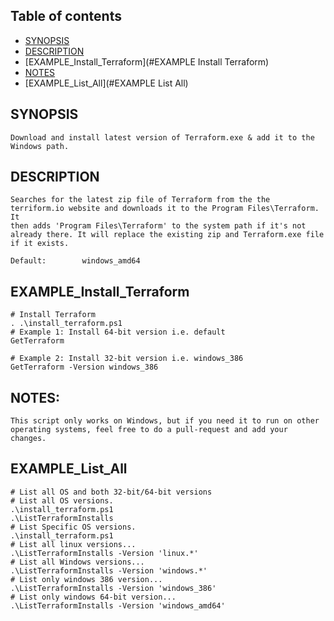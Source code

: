## Table of contents
* [SYNOPSIS](#SYNOPSIS)
* [DESCRIPTION](#DESCRIPTION)
* [EXAMPLE_Install_Terraform](#EXAMPLE Install Terraform)
* [NOTES](#NOTES)
* [EXAMPLE_List_All](#EXAMPLE List All)

## SYNOPSIS
	Download and install latest version of Terraform.exe & add it to the Windows path.

## DESCRIPTION
	Searches for the latest zip file of Terraform from the the terriform.io website and downloads it to the Program Files\Terraform. It
 	then adds 'Program Files\Terraform' to the system path if it's not already there. It will replace the existing zip and Terraform.exe file if it exists.
    
    Default: 		windows_amd64
## EXAMPLE_Install_Terraform
	# Install Terraform
	. .\install_terraform.ps1
	# Example 1: Install 64-bit version i.e. default
	GetTerraform

	# Example 2: Install 32-bit version i.e. windows_386
	GetTerraform -Version windows_386
 
 ## NOTES:
	This script only works on Windows, but if you need it to run on other operating systems, feel free to do a pull-request and add your changes.
    
    
## EXAMPLE_List_All
	# List all OS and both 32-bit/64-bit versions
	# List all OS versions. 
	.\install_terraform.ps1
	.\ListTerraformInstalls
	# List Specific OS versions. 
	.\install_terraform.ps1
	# List all linux versions...
	.\ListTerraformInstalls -Version 'linux.*'
	# List all Windows versions...
	.\ListTerraformInstalls -Version 'windows.*'
	# List only windows 386 version...
	.\ListTerraformInstalls -Version 'windows_386'
	# List only windows 64-bit version...
	.\ListTerraformInstalls -Version 'windows_amd64'
